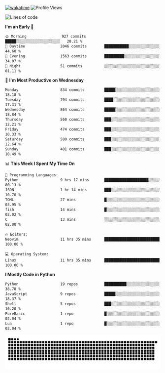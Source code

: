 [![wakatime](https://wakatime.com/badge/user/b920b284-3cde-4cd4-b72e-f7f22d050b16.svg)](https://wakatime.com/@b920b284-3cde-4cd4-b72e-f7f22d050b16)
![Profile Views](http://img.shields.io/badge/Profile%20Views-4586-blue)
<!--START_SECTION:waka-->
![Lines of code](https://img.shields.io/badge/From%20Hello%20World%20I%27ve%20Written-6.4%20million%20lines%20of%20code-blue)

**I'm an Early 🐤** 

```text
🌞 Morning                927 commits         █████░░░░░░░░░░░░░░░░░░░░   20.21 % 
🌆 Daytime                2046 commits        ███████████░░░░░░░░░░░░░░   44.60 % 
🌃 Evening                1563 commits        █████████░░░░░░░░░░░░░░░░   34.07 % 
🌙 Night                  51 commits          ░░░░░░░░░░░░░░░░░░░░░░░░░   01.11 % 
```
📅 **I'm Most Productive on Wednesday** 

```text
Monday                   834 commits         █████░░░░░░░░░░░░░░░░░░░░   18.18 % 
Tuesday                  794 commits         ████░░░░░░░░░░░░░░░░░░░░░   17.31 % 
Wednesday                864 commits         █████░░░░░░░░░░░░░░░░░░░░   18.84 % 
Thursday                 560 commits         ███░░░░░░░░░░░░░░░░░░░░░░   12.21 % 
Friday                   474 commits         ███░░░░░░░░░░░░░░░░░░░░░░   10.33 % 
Saturday                 580 commits         ███░░░░░░░░░░░░░░░░░░░░░░   12.64 % 
Sunday                   481 commits         ███░░░░░░░░░░░░░░░░░░░░░░   10.49 % 
```


📊 **This Week I Spent My Time On** 

```text
💬 Programming Languages: 
Python                   9 hrs 17 mins       ████████████████████░░░░░   80.13 % 
JSON                     1 hr 14 mins        ███░░░░░░░░░░░░░░░░░░░░░░   10.70 % 
TOML                     27 mins             █░░░░░░░░░░░░░░░░░░░░░░░░   03.95 % 
fish                     14 mins             █░░░░░░░░░░░░░░░░░░░░░░░░   02.02 % 
C                        13 mins             ░░░░░░░░░░░░░░░░░░░░░░░░░   02.00 % 

🔥 Editors: 
Neovim                   11 hrs 35 mins      █████████████████████████   100.00 % 

💻 Operating System: 
Linux                    11 hrs 35 mins      █████████████████████████   100.00 % 
```

**I Mostly Code in Python** 

```text
Python                   19 repos            ██████████░░░░░░░░░░░░░░░   38.78 % 
JavaScript               9 repos             █████░░░░░░░░░░░░░░░░░░░░   18.37 % 
Shell                    5 repos             ███░░░░░░░░░░░░░░░░░░░░░░   10.20 % 
PureBasic                1 repo              █░░░░░░░░░░░░░░░░░░░░░░░░   02.04 % 
Lua                      1 repo              █░░░░░░░░░░░░░░░░░░░░░░░░   02.04 % 
```




<!--END_SECTION:waka-->
![Snake animation](https://raw.githubusercontent.com/timmypidashev/timmypidashev/main/commits.svg)
